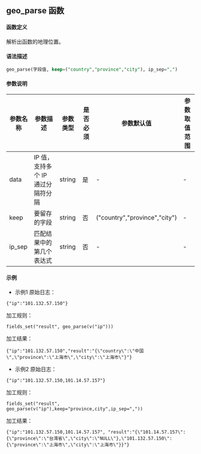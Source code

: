 ## geo_parse 函数

#### 函数定义

解析出函数的地理位置。

#### 语法描述

```sql
geo_parse(字段值, keep=("country","province","city"), ip_sep=",")
```

#### 参数说明

| 参数名称 | 参数描述 | 参数类型 | 是否必须 | 参数默认值 | 参数取值范围 |
|----------- | ----------- | ----------- | ----------- | -------------- | -------------- |
| data | IP 值，支持多个 IP 通过分隔符分隔 | string |是|-|-|
| keep | 要留存的字段 | string |否| 	("country","province","city")	 |-|
| ip_sep | 匹配结果中的第几个表达式 | string |否|-|-|

#### 示例

- 示例1
原始日志：
```
{"ip":"101.132.57.150"}
```
加工规则：
```
fields_set("result", geo_parse(v("ip")))
```
加工结果：
```
{"ip":"101.132.57.150","result":"{\"country\":\"中国\",\"province\":\"上海市\",\"city\":\"上海市\"}"}
```
- 示例2
原始日志：
```
{"ip":"101.132.57.150,101.14.57.157"}
```
加工规则：
```
fields_set("result", geo_parse(v("ip"),keep="province,city",ip_sep=","))
```
加工结果：
```
{"ip":"101.132.57.150,101.14.57.157", "result":"{\"101.14.57.157\":{\"province\":\"台湾省\",\"city\":\"NULL\"},\"101.132.57.150\":{\"province\":\"上海市\",\"city\":\"上海市\"}}"}
```


